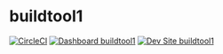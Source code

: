 # buildtool1

[![CircleCI](https://circleci.com/gh/mariajessie/buildtool1.svg?style=shield)](https://circleci.com/gh/mariajessie/buildtool1)
[![Dashboard buildtool1](https://img.shields.io/badge/dashboard-buildtool1-yellow.svg)](https://dashboard.pantheon.io/sites/533350d6-f404-4c37-9694-9ad0075689f5#dev/code)
[![Dev Site buildtool1](https://img.shields.io/badge/site-buildtool1-blue.svg)](http://dev-buildtool1.pantheonsite.io/)